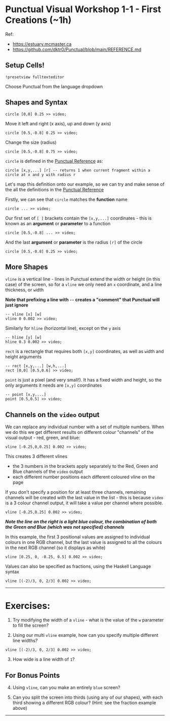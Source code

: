 # Punctual Visual Workshop 1-1 - First Creations (~1h)

Ref: 
 - https://estuary.mcmaster.ca
 - https://github.com/dktr0/Punctual/blob/main/REFERENCE.md

## Setup Cells!

`!presetview fulltexteditor`

Choose Punctual from the language dropdown

## Shapes and Syntax

```
circle [0,0] 0.25 >> video;
```

Move it left and right (x axis), up and down (y axis)
```
circle [0.5,-0.8] 0.25 >> video;
```

Change the size (radius)
```
circle [0.5,-0.8] 0.75 >> video;
```

`circle` is defined in the [Punctual Reference](https://github.com/dktr0/Punctual/blob/main/REFERENCE.md) as:
```
circle [x,y,...] [r] -- returns 1 when current fragment within a circle at x and y with radius r
```

Let's map this definition onto our example, so we can try and make sense of the all the definitions in the [Punctual Reference](https://github.com/dktr0/Punctual/blob/main/REFERENCE.md) 

Firstly, we can see that `circle` matches the **function** name
```
circle ... >> video;
```

Our first set of `[ ]` brackets contain the `[x,y,...]` coordinates - this is known as an **argument** or **parameter** to a function 

```
circle [0.5,-0.8] ... >> video;
```

And the last **argument** or **parameter** is the radius `[r]` of the circle

```
circle [0.5,-0.8] 0.25 >> video;
```

## More Shapes

`vline` is a vertical line - lines in Punctual extend the width or height (in this case) of the screen, so for a `vline` we only need an `x` coordinate, and a line thickness, or `w`idth

**Note that prefixing a line with `--` creates a "comment" that Punctual will just ignore**

```
-- vline [x] [w]
vline 0 0.002 >> video;
```

Similarly for `hline` (horizontal line), except on the `y` axis
```
-- hline [y] [w]
hline 0.3 0.002 >> video;
```

`rect` is a rectangle that requires both `[x,y]` coordinates, as well as `w`idth and `h`eight arguments
```
-- rect [x,y,...] [w,h,...]
rect [0,0] [0.5,0.6] >> video;
```

`point` is just a pixel (and very small!). It has a fixed width and height, so the only arguments it needs are `[x,y]` coordinates
```
-- point [x,y,...]
point [0.5,0.5] >> video;
```

## Channels on the `video` output

We can replace any individual number with a set of multiple numbers. When we do this we get different results on different colour "channels" of the visual output - red, green, and blue:

```
vline [-0.25,0,0.25] 0.002 >> video;
```

This creates 3 different vlines
 - the 3 numbers in the brackets apply separately to the Red, Green and Blue channels of the `video` output
 - each different number positions each different coloured vline on the page

If you don't specify a position for at least three channels, remaining channels will be created with the last value in the list - this is because `video` is a 3 colour channel output, it will take a value per channel where possible.

```
vline [-0.25,0.25] 0.002 >> video;
```

***Note the line on the right is a light blue colour, the combination of both the Green and Blue (which was not specified) channels***

In this example, the first 3 positional values are assigned to individual colours in one RGB channel, but the last value is assigned to all the colours in the next RGB channel (so it displays as white)

```
vline [0.25, 0, -0.25, 0.5] 0.002 >> video;
```

Values can also be specified as fractions, using the Haskell Language syntax

```
vline [(-2)/3, 0, 2/3] 0.002 >> video;
```
---

# Exercises:

1. Try modifying the width of a `vline` - what is the value of the `w` parameter to fill the screen?



2. Using our multi `vline` example, how can you specify multiple different line widths?
```
vline [(-2)/3, 0, 2/3] 0.002 >> video;
```


3. How wide is a line width of `1`?



## For Bonus Points

4. Using `vline`, can you make an entirely `blue` screen?



5. Can you split the screen into thirds (using any of our shapes), with each third showing a different RGB colour? (Hint: see the fraction example above)



---
